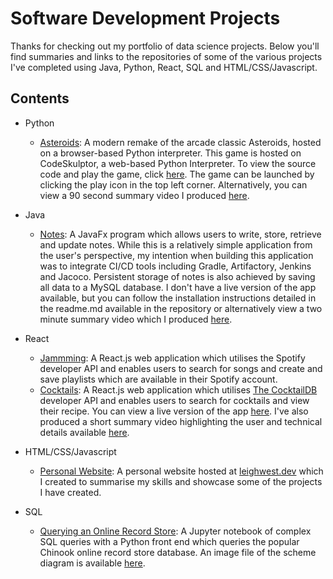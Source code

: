 # Software Development Projects
Thanks for checking out my portfolio of data science projects. Below you'll find summaries and links to the repositories of some of the various projects I've completed using Java, Python, React, SQL and HTML/CSS/Javascript. 

## Contents
* Python
  * [Asteroids](https://github.com/leighwest/Asteroids): A modern remake of the arcade classic Asteroids, hosted on a browser-based Python interpreter. This game is hosted on CodeSkulptor, a web-based Python Interpreter. To view the source code and play the game, click [here](http://www.codeskulptor.org/#user48_CJ1QctTrq9_4.py). The game can be launched by clicking the play icon in the top left corner. Alternatively, you can view a 90 second summary video I produced [here](https://vimeo.com/509641149).

* Java
  * [Notes](https://github.com/leighwest/Notes): A JavaFx program which allows users to write, store, retrieve and update notes. While this is a relatively simple application from the user's perspective, my intention when building this application was to integrate CI/CD tools including Gradle, Artifactory, Jenkins and Jacoco. Persistent storage of notes is also achieved by saving all data to a MySQL database.  I don't have a live version of the app available, but you can follow the installation instructions detailed in the readme.md available in the repository or alternatively view a two minute summary video which I produced [here](https://vimeo.com/509638637).

* React
  * [Jammming](https://github.com/leighwest/Jammming): A React.js web application which utilises the Spotify developer API and enables users to search for songs and create and save playlists which are available in their Spotify account.
  * [Cocktails](https://github.com/leighwest/SQL-Querying-Demo/blob/master/Cocktails): A React.js web application which utilises [The CocktailDB](https://www.thecocktaildb.com/api.php) developer API and enables users to search for cocktails and view their recipe. You can view a live version of the app [here](https://leigh-west-cocktails.web.app/). I've also produced a short summary video highlighting the user and technical details available [here](https://vimeo.com/508677668).

* HTML/CSS/Javascript
  * [Personal Website](https://github.com/leighwest/Personal-Website): A personal website hosted at [leighwest.dev](https://www.leighwest.dev) which I created to summarise my skills and showcase some of the projects I have created.

* SQL
  * [Querying an Online Record Store](https://github.com/leighwest/SQL-Querying-Demo/blob/master/Chinook.ipynb): A Jupyter notebook of complex SQL queries with a Python front end which queries the popular Chinook online record store database.  An image file of the scheme diagram is available [here](https://github.com/leighwest/SQL-Querying-Demo/blob/master/Schema.PNG).
